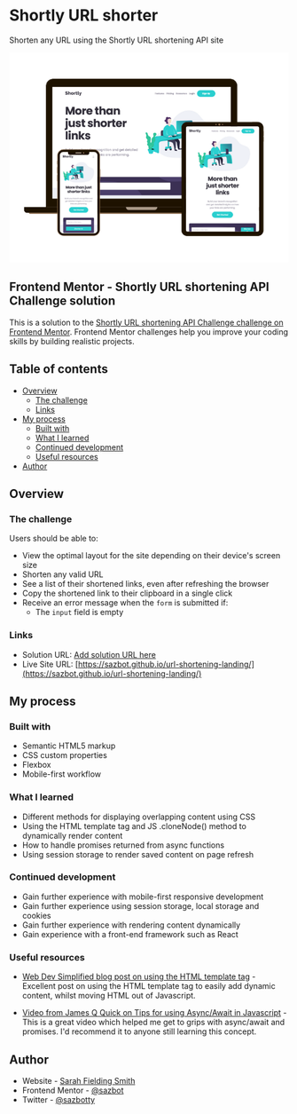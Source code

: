 # Shortly URL shorter

Shorten any URL using the Shortly URL shortening API site

![Preview for the Shortly URL shortening API site](./images/shortly-image.png)

## Frontend Mentor - Shortly URL shortening API Challenge solution

This is a solution to the [Shortly URL shortening API Challenge challenge on Frontend Mentor](https://www.frontendmentor.io/challenges/url-shortening-api-landing-page-2ce3ob-G). Frontend Mentor challenges help you improve your coding skills by building realistic projects.

## Table of contents

- [Overview](#overview)
  - [The challenge](#the-challenge)
  - [Links](#links)
- [My process](#my-process)
  - [Built with](#built-with)
  - [What I learned](#what-i-learned)
  - [Continued development](#continued-development)
  - [Useful resources](#useful-resources)
- [Author](#author)

## Overview

### The challenge

Users should be able to:

- View the optimal layout for the site depending on their device's screen size
- Shorten any valid URL
- See a list of their shortened links, even after refreshing the browser
- Copy the shortened link to their clipboard in a single click
- Receive an error message when the `form` is submitted if:
  - The `input` field is empty

### Links

- Solution URL: [Add solution URL here](https://your-solution-url.com)
- Live Site URL: [https://sazbot.github.io/url-shortening-landing/](https://sazbot.github.io/url-shortening-landing/)

## My process

### Built with

- Semantic HTML5 markup
- CSS custom properties
- Flexbox
- Mobile-first workflow

### What I learned

- Different methods for displaying overlapping content using CSS
- Using the HTML template tag and JS .cloneNode() method to dynamically render content
- How to handle promises returned from async functions
- Using session storage to render saved content on page refresh

### Continued development

- Gain further experience with mobile-first responsive development
- Gain further experience using session storage, local storage and cookies
- Gain further experience with rendering content dynamically
- Gain experience with a front-end framework such as React

### Useful resources

- [Web Dev Simplified blog post on using the HTML template tag](https://blog.webdevsimplified.com/2020-06/template-tag/) - Excellent post on using the HTML template tag to easily add dynamic content, whilst moving HTML out of Javascript.

- [Video from James Q Quick on Tips for using Async/Await in Javascript](https://www.youtube.com/watch?v=_9vgd9XKlDQ&list=PLwoAe_hC2kPUZ0nsGQPy1symPVmJIz9CI&index=37) - This is a great video which helped me get to grips with async/await and promises. I'd recommend it to anyone still learning this concept.

## Author

- Website - [Sarah Fielding Smith](https://www.your-site.com)
- Frontend Mentor - [@sazbot](https://www.frontendmentor.io/profile/sazbot)
- Twitter - [@sazbotty](https://www.twitter.com/sazbotty)
